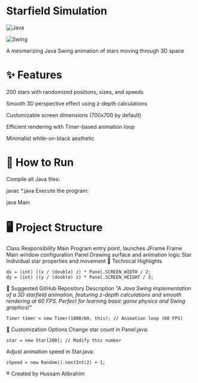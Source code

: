 # Starfield Simulation
![Java](https://img.shields.io/badge/Java-ED8B00?style=for-the-badge&logo=openjdk&logoColor=white)

![Swing](https://img.shields.io/badge/GUI-Java_Swing-007396)

A mesmerizing Java Swing animation of stars moving through 3D space

# ✨ Features
200 stars with randomized positions, sizes, and speeds

Smooth 3D perspective effect using z-depth calculations

Customizable screen dimensions (700x700 by default)

Efficient rendering with Timer-based animation loop

Minimalist white-on-black aesthetic

# 🚀 How to Run
Compile all Java files:

javac *.java
Execute the program:

java Main

# 🖥️ Project Structure
Class	Responsibility
Main	Program entry point, launches JFrame
Frame	Main window configuration
Panel	Drawing surface and animation logic
Star	Individual star properties and movement
🎨 Technical Highlights
```
dx = (int) ((x / (double) z) * Panel.SCREEN_WIDTH / 2;
dy = (int) ((y / (double) z) * Panel.SCREEN_HEIGHT / 2;
```
📂 Suggested GitHub Repository Description
*"A Java Swing implementation of a 3D starfield animation, featuring z-depth calculations and smooth rendering at 60 FPS. Perfect for learning basic game physics and Swing graphics!"*
```
Timer timer = new Timer(1000/60, this); // Animation loop (60 FPS)
```

📝 Customization Options
Change star count in Panel.java:
```
star = new Star[200]; // Modify this number
```
Adjust animation speed in Star.java:
```
zSpeed = new Random().nextInt(2) + 1;
```


® Created by Hussam Alibrahim
